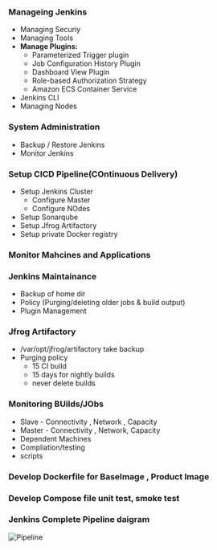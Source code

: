 ### Manageing Jenkins
+ Managing Securiy
+ Managing Tools
+ **Manage Plugins:**
   + Parameterized Trigger plugin
   + Job Configuration History Plugin
   + Dashboard View Plugin
   + Role-based Authorization Strategy
   + Amazon ECS Container Service
 + Jenkins CLI
 + Managing Nodes

### System Administration
+ Backup / Restore Jenkins
+ Monitor Jenkins

###  Setup CICD Pipeline(COntinuous Delivery)
+ Setup Jenkins Cluster
    + Configure Master
    + Configure NOdes
+ Setup Sonarqube
+ Setup Jfrog Artifactory
+ Setup private Docker registry
  
### Monitor Mahcines and Applications

### Jenkins Maintainance 
+ Backup of home dir
+ Policy (Purging/deleting older jobs & build output)
+ Plugin Management

### Jfrog Artifactory
+ /var/opt/jfrog/artifactory take backup
+ Purging policy 
   + 15 CI build
   + 15 days for nightly builds
   + never delete builds

### Monitoring BUilds/JObs
+ Slave - Connectivity , Network , Capacity
+ Master - Connectivity , Network, Capacity
+ Dependent Machines
+ Compliation/testing
+ scripts

### Develop Dockerfile for BaseImage , Product Image

### Develop Compose file unit test, smoke test

### Jenkins Complete Pipeline daigram
![Pipeline](00-Jenkins-Usage-Daigram)


  
